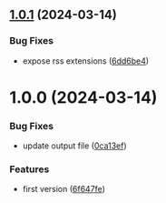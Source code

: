 ## [1.0.1](https://github.com/sesamyab/podcast-schemas/compare/v1.0.0...v1.0.1) (2024-03-14)


### Bug Fixes

* expose rss extensions ([6dd6be4](https://github.com/sesamyab/podcast-schemas/commit/6dd6be4958589aa4b7a0886b439e90e5f7b10cdd))

# 1.0.0 (2024-03-14)


### Bug Fixes

* update output file ([0ca13ef](https://github.com/sesamyab/podcast-schemas/commit/0ca13efefb351abba92662d7882d784630fae815))


### Features

* first version ([6f647fe](https://github.com/sesamyab/podcast-schemas/commit/6f647fef0591e4c8da268cbcd8fff9c407ea74c7))
